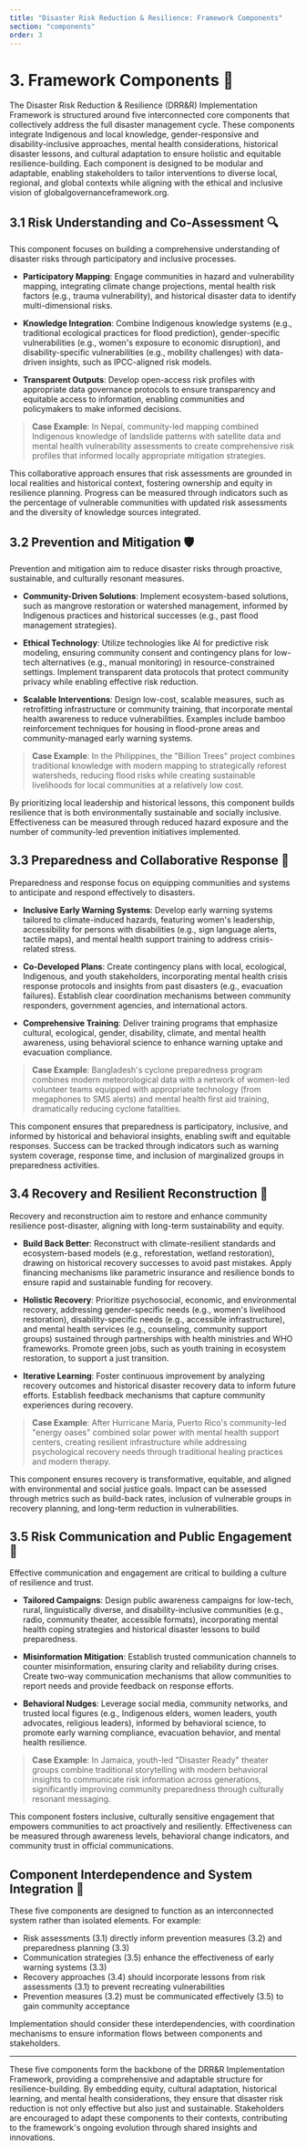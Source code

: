 ```yaml
---
title: "Disaster Risk Reduction & Resilience: Framework Components"
section: "components"
order: 3
---
```


# 3. Framework Components 🧩

The Disaster Risk Reduction & Resilience (DRR&R) Implementation Framework is structured around five interconnected core components that collectively address the full disaster management cycle. These components integrate Indigenous and local knowledge, gender-responsive and disability-inclusive approaches, mental health considerations, historical disaster lessons, and cultural adaptation to ensure holistic and equitable resilience-building. Each component is designed to be modular and adaptable, enabling stakeholders to tailor interventions to diverse local, regional, and global contexts while aligning with the ethical and inclusive vision of globalgovernanceframework.org.

## 3.1 Risk Understanding and Co-Assessment 🔍

This component focuses on building a comprehensive understanding of disaster risks through participatory and inclusive processes.

- **Participatory Mapping**: Engage communities in hazard and vulnerability mapping, integrating climate change projections, mental health risk factors (e.g., trauma vulnerability), and historical disaster data to identify multi-dimensional risks.

- **Knowledge Integration**: Combine Indigenous knowledge systems (e.g., traditional ecological practices for flood prediction), gender-specific vulnerabilities (e.g., women's exposure to economic disruption), and disability-specific vulnerabilities (e.g., mobility challenges) with data-driven insights, such as IPCC-aligned risk models.

- **Transparent Outputs**: Develop open-access risk profiles with appropriate data governance protocols to ensure transparency and equitable access to information, enabling communities and policymakers to make informed decisions.

> **Case Example**: In Nepal, community-led mapping combined Indigenous knowledge of landslide patterns with satellite data and mental health vulnerability assessments to create comprehensive risk profiles that informed locally appropriate mitigation strategies.

This collaborative approach ensures that risk assessments are grounded in local realities and historical context, fostering ownership and equity in resilience planning. Progress can be measured through indicators such as the percentage of vulnerable communities with updated risk assessments and the diversity of knowledge sources integrated.

## 3.2 Prevention and Mitigation 🛡️

Prevention and mitigation aim to reduce disaster risks through proactive, sustainable, and culturally resonant measures.

- **Community-Driven Solutions**: Implement ecosystem-based solutions, such as mangrove restoration or watershed management, informed by Indigenous practices and historical successes (e.g., past flood management strategies).

- **Ethical Technology**: Utilize technologies like AI for predictive risk modeling, ensuring community consent and contingency plans for low-tech alternatives (e.g., manual monitoring) in resource-constrained settings. Implement transparent data protocols that protect community privacy while enabling effective risk reduction.

- **Scalable Interventions**: Design low-cost, scalable measures, such as retrofitting infrastructure or community training, that incorporate mental health awareness to reduce vulnerabilities. Examples include bamboo reinforcement techniques for housing in flood-prone areas and community-managed early warning systems.

> **Case Example**: In the Philippines, the "Billion Trees" project combines traditional knowledge with modern mapping to strategically reforest watersheds, reducing flood risks while creating sustainable livelihoods for local communities at a relatively low cost.

By prioritizing local leadership and historical lessons, this component builds resilience that is both environmentally sustainable and socially inclusive. Effectiveness can be measured through reduced hazard exposure and the number of community-led prevention initiatives implemented.

## 3.3 Preparedness and Collaborative Response 🚨

Preparedness and response focus on equipping communities and systems to anticipate and respond effectively to disasters.

- **Inclusive Early Warning Systems**: Develop early warning systems tailored to climate-induced hazards, featuring women's leadership, accessibility for persons with disabilities (e.g., sign language alerts, tactile maps), and mental health support training to address crisis-related stress.

- **Co-Developed Plans**: Create contingency plans with local, ecological, Indigenous, and youth stakeholders, incorporating mental health crisis response protocols and insights from past disasters (e.g., evacuation failures). Establish clear coordination mechanisms between community responders, government agencies, and international actors.

- **Comprehensive Training**: Deliver training programs that emphasize cultural, ecological, gender, disability, climate, and mental health awareness, using behavioral science to enhance warning uptake and evacuation compliance.

> **Case Example**: Bangladesh's cyclone preparedness program combines modern meteorological data with a network of women-led volunteer teams equipped with appropriate technology (from megaphones to SMS alerts) and mental health first aid training, dramatically reducing cyclone fatalities.

This component ensures that preparedness is participatory, inclusive, and informed by historical and behavioral insights, enabling swift and equitable responses. Success can be tracked through indicators such as warning system coverage, response time, and inclusion of marginalized groups in preparedness activities.

## 3.4 Recovery and Resilient Reconstruction 🌱

Recovery and reconstruction aim to restore and enhance community resilience post-disaster, aligning with long-term sustainability and equity.

- **Build Back Better**: Reconstruct with climate-resilient standards and ecosystem-based models (e.g., reforestation, wetland restoration), drawing on historical recovery successes to avoid past mistakes. Apply financing mechanisms like parametric insurance and resilience bonds to ensure rapid and sustainable funding for recovery.

- **Holistic Recovery**: Prioritize psychosocial, economic, and environmental recovery, addressing gender-specific needs (e.g., women's livelihood restoration), disability-specific needs (e.g., accessible infrastructure), and mental health services (e.g., counseling, community support groups) sustained through partnerships with health ministries and WHO frameworks. Promote green jobs, such as youth training in ecosystem restoration, to support a just transition.

- **Iterative Learning**: Foster continuous improvement by analyzing recovery outcomes and historical disaster recovery data to inform future efforts. Establish feedback mechanisms that capture community experiences during recovery.

> **Case Example**: After Hurricane Maria, Puerto Rico's community-led "energy oases" combined solar power with mental health support centers, creating resilient infrastructure while addressing psychological recovery needs through traditional healing practices and modern therapy.

This component ensures recovery is transformative, equitable, and aligned with environmental and social justice goals. Impact can be assessed through metrics such as build-back rates, inclusion of vulnerable groups in recovery planning, and long-term reduction in vulnerabilities.

## 3.5 Risk Communication and Public Engagement 📢

Effective communication and engagement are critical to building a culture of resilience and trust.

- **Tailored Campaigns**: Design public awareness campaigns for low-tech, rural, linguistically diverse, and disability-inclusive communities (e.g., radio, community theater, accessible formats), incorporating mental health coping strategies and historical disaster lessons to build preparedness.

- **Misinformation Mitigation**: Establish trusted communication channels to counter misinformation, ensuring clarity and reliability during crises. Create two-way communication mechanisms that allow communities to report needs and provide feedback on response efforts.

- **Behavioral Nudges**: Leverage social media, community networks, and trusted local figures (e.g., Indigenous elders, women leaders, youth advocates, religious leaders), informed by behavioral science, to promote early warning compliance, evacuation behavior, and mental health resilience.

> **Case Example**: In Jamaica, youth-led "Disaster Ready" theater groups combine traditional storytelling with modern behavioral insights to communicate risk information across generations, significantly improving community preparedness through culturally resonant messaging.

This component fosters inclusive, culturally sensitive engagement that empowers communities to act proactively and resiliently. Effectiveness can be measured through awareness levels, behavioral change indicators, and community trust in official communications.

## Component Interdependence and System Integration 🔄

These five components are designed to function as an interconnected system rather than isolated elements. For example:
- Risk assessments (3.1) directly inform prevention measures (3.2) and preparedness planning (3.3)
- Communication strategies (3.5) enhance the effectiveness of early warning systems (3.3)
- Recovery approaches (3.4) should incorporate lessons from risk assessments (3.1) to prevent recreating vulnerabilities
- Prevention measures (3.2) must be communicated effectively (3.5) to gain community acceptance

Implementation should consider these interdependencies, with coordination mechanisms to ensure information flows between components and stakeholders.

---

These five components form the backbone of the DRR&R Implementation Framework, providing a comprehensive and adaptable structure for resilience-building. By embedding equity, cultural adaptation, historical learning, and mental health considerations, they ensure that disaster risk reduction is not only effective but also just and sustainable. Stakeholders are encouraged to adapt these components to their contexts, contributing to the framework's ongoing evolution through shared insights and innovations.
